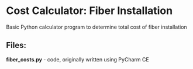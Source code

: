 # Cost Calculator: Fiber Installation


Basic Python calculator program to determine total cost of fiber installation

## Files:
**fiber_costs.py** - code, originally written using PyCharm CE
